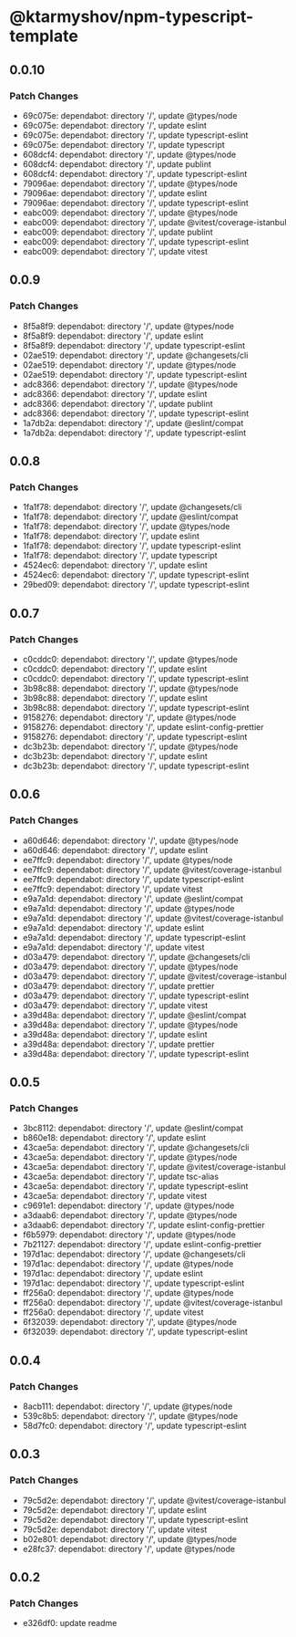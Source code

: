 # @ktarmyshov/npm-typescript-template

## 0.0.10

### Patch Changes

- 69c075e: dependabot: directory '/', update @types/node
- 69c075e: dependabot: directory '/', update eslint
- 69c075e: dependabot: directory '/', update typescript-eslint
- 69c075e: dependabot: directory '/', update typescript
- 608dcf4: dependabot: directory '/', update @types/node
- 608dcf4: dependabot: directory '/', update publint
- 608dcf4: dependabot: directory '/', update typescript-eslint
- 79096ae: dependabot: directory '/', update @types/node
- 79096ae: dependabot: directory '/', update eslint
- 79096ae: dependabot: directory '/', update typescript-eslint
- eabc009: dependabot: directory '/', update @types/node
- eabc009: dependabot: directory '/', update @vitest/coverage-istanbul
- eabc009: dependabot: directory '/', update publint
- eabc009: dependabot: directory '/', update typescript-eslint
- eabc009: dependabot: directory '/', update vitest

## 0.0.9

### Patch Changes

- 8f5a8f9: dependabot: directory '/', update @types/node
- 8f5a8f9: dependabot: directory '/', update eslint
- 8f5a8f9: dependabot: directory '/', update typescript-eslint
- 02ae519: dependabot: directory '/', update @changesets/cli
- 02ae519: dependabot: directory '/', update @types/node
- 02ae519: dependabot: directory '/', update typescript-eslint
- adc8366: dependabot: directory '/', update @types/node
- adc8366: dependabot: directory '/', update eslint
- adc8366: dependabot: directory '/', update publint
- adc8366: dependabot: directory '/', update typescript-eslint
- 1a7db2a: dependabot: directory '/', update @eslint/compat
- 1a7db2a: dependabot: directory '/', update typescript-eslint

## 0.0.8

### Patch Changes

- 1fa1f78: dependabot: directory '/', update @changesets/cli
- 1fa1f78: dependabot: directory '/', update @eslint/compat
- 1fa1f78: dependabot: directory '/', update @types/node
- 1fa1f78: dependabot: directory '/', update eslint
- 1fa1f78: dependabot: directory '/', update typescript-eslint
- 1fa1f78: dependabot: directory '/', update typescript
- 4524ec6: dependabot: directory '/', update eslint
- 4524ec6: dependabot: directory '/', update typescript-eslint
- 29bed09: dependabot: directory '/', update typescript-eslint

## 0.0.7

### Patch Changes

- c0cddc0: dependabot: directory '/', update @types/node
- c0cddc0: dependabot: directory '/', update eslint
- c0cddc0: dependabot: directory '/', update typescript-eslint
- 3b98c88: dependabot: directory '/', update @types/node
- 3b98c88: dependabot: directory '/', update eslint
- 3b98c88: dependabot: directory '/', update typescript-eslint
- 9158276: dependabot: directory '/', update @types/node
- 9158276: dependabot: directory '/', update eslint-config-prettier
- 9158276: dependabot: directory '/', update typescript-eslint
- dc3b23b: dependabot: directory '/', update @types/node
- dc3b23b: dependabot: directory '/', update eslint
- dc3b23b: dependabot: directory '/', update typescript-eslint

## 0.0.6

### Patch Changes

- a60d646: dependabot: directory '/', update @types/node
- a60d646: dependabot: directory '/', update eslint
- ee7ffc9: dependabot: directory '/', update @types/node
- ee7ffc9: dependabot: directory '/', update @vitest/coverage-istanbul
- ee7ffc9: dependabot: directory '/', update typescript-eslint
- ee7ffc9: dependabot: directory '/', update vitest
- e9a7a1d: dependabot: directory '/', update @eslint/compat
- e9a7a1d: dependabot: directory '/', update @types/node
- e9a7a1d: dependabot: directory '/', update @vitest/coverage-istanbul
- e9a7a1d: dependabot: directory '/', update eslint
- e9a7a1d: dependabot: directory '/', update typescript-eslint
- e9a7a1d: dependabot: directory '/', update vitest
- d03a479: dependabot: directory '/', update @changesets/cli
- d03a479: dependabot: directory '/', update @types/node
- d03a479: dependabot: directory '/', update @vitest/coverage-istanbul
- d03a479: dependabot: directory '/', update prettier
- d03a479: dependabot: directory '/', update typescript-eslint
- d03a479: dependabot: directory '/', update vitest
- a39d48a: dependabot: directory '/', update @eslint/compat
- a39d48a: dependabot: directory '/', update @types/node
- a39d48a: dependabot: directory '/', update eslint
- a39d48a: dependabot: directory '/', update prettier
- a39d48a: dependabot: directory '/', update typescript-eslint

## 0.0.5

### Patch Changes

- 3bc8112: dependabot: directory '/', update @eslint/compat
- b860e18: dependabot: directory '/', update eslint
- 43cae5a: dependabot: directory '/', update @changesets/cli
- 43cae5a: dependabot: directory '/', update @types/node
- 43cae5a: dependabot: directory '/', update @vitest/coverage-istanbul
- 43cae5a: dependabot: directory '/', update tsc-alias
- 43cae5a: dependabot: directory '/', update typescript-eslint
- 43cae5a: dependabot: directory '/', update vitest
- c9691e1: dependabot: directory '/', update @types/node
- a3daab6: dependabot: directory '/', update @types/node
- a3daab6: dependabot: directory '/', update eslint-config-prettier
- f6b5979: dependabot: directory '/', update @types/node
- 7b21127: dependabot: directory '/', update eslint-config-prettier
- 197d1ac: dependabot: directory '/', update @changesets/cli
- 197d1ac: dependabot: directory '/', update @types/node
- 197d1ac: dependabot: directory '/', update eslint
- 197d1ac: dependabot: directory '/', update typescript-eslint
- ff256a0: dependabot: directory '/', update @types/node
- ff256a0: dependabot: directory '/', update @vitest/coverage-istanbul
- ff256a0: dependabot: directory '/', update vitest
- 6f32039: dependabot: directory '/', update @types/node
- 6f32039: dependabot: directory '/', update typescript-eslint

## 0.0.4

### Patch Changes

- 8acb111: dependabot: directory '/', update @types/node
- 539c8b5: dependabot: directory '/', update @types/node
- 58d7fc0: dependabot: directory '/', update typescript-eslint

## 0.0.3

### Patch Changes

- 79c5d2e: dependabot: directory '/', update @vitest/coverage-istanbul
- 79c5d2e: dependabot: directory '/', update eslint
- 79c5d2e: dependabot: directory '/', update typescript-eslint
- 79c5d2e: dependabot: directory '/', update vitest
- b02e801: dependabot: directory '/', update @types/node
- e28fc37: dependabot: directory '/', update @types/node

## 0.0.2

### Patch Changes

- e326df0: update readme
